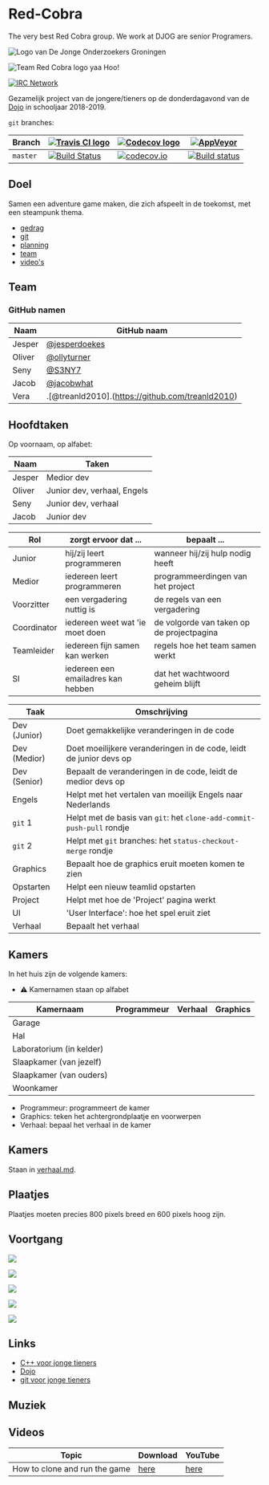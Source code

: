 # Red-Cobra

The very best Red Cobra group. We work at DJOG are senior Programers.

![Logo van De Jonge Onderzoekers Groningen](plaatjes/djog.png)

![Team Red Cobra logo yaa Hoo!](plaatjes/red_cobra.png)

[![IRC Network](https://img.shields.io/badge/irc-%23Red-Cobra-blue.svg "IRC Freenode")](https://webchat.freenode.net/?channels=Red-Cobra)

Gezamelijk project van de jongere/tieners 
op de donderdagavond van de [Dojo](https://github.com/richelbilderbeek/Dojo) in schooljaar 2018-2019.

`git` branches:

Branch|[![Travis CI logo](plaatjes/travis.png)](https://travis-ci.org)|[![Codecov logo](plaatjes/codecov.png)](https://www.codecov.io)|[![AppVeyor](plaatjes/appveyor.png)](https://www.appveyor.com/)
---|---|---|---
`master`|[![Build Status](https://travis-ci.org/richelbilderbeek/Red-Cobra.svg?branch=master)](https://travis-ci.org/richelbilderbeek/Red-Cobra/branches) | [![codecov.io](https://codecov.io/github/richelbilderbeek/Red-Cobra/coverage.svg?branch=master)](https://codecov.io/github/richelbilderbeek/Red-Cobra?branch=master)|[![Build status](https://ci.appveyor.com/api/projects/status/kmy0bqe0kcmwfjjx/branch/master?svg=true)](https://ci.appveyor.com/project/richelbilderbeek/djog-nanos-2018/branch/master)

## Doel

Samen een adventure game maken, die zich afspeelt in de toekomst, met
een steampunk thema.

  * [gedrag](doc/gedrag.md)
  * [git](doc/git.md)
  * [planning](doc/planning.md)
  * [team](team/README.md)
  * [video's](doc/videos.md)

## Team

### GitHub namen

Naam   |GitHub naam
-------|------------------
Jesper |[@jesperdoekes](https://github.com/jesperdoekes)
Oliver |[@ollyturner](https://github.com/ollyturner)
Seny   |[@S3NY7](https://github.com/S3NY7)
Jacob|[@jacobwhat](https://github.com/jacobwhat)
Vera|.[@treanld2010].(https://github.com/treanld2010)

## Hoofdtaken

Op voornaam, op alfabet:

Naam   |Taken
-------|----------------------------
Jesper |Medior dev
Oliver |Junior dev, verhaal, Engels
Seny   |Junior dev, verhaal
Jacob  |Junior dev

Rol         | zorgt ervoor dat ...               | bepaalt ...
------------|------------------------------------|------------------------------------------
Junior      | hij/zij leert programmeren         | wanneer hij/zij hulp nodig heeft
Medior      | iedereen leert programmeren        | programmeerdingen van het project
Voorzitter  | een vergadering nuttig is          | de regels van een vergadering
Coordinator | iedereen weet wat 'ie moet doen    | de volgorde van taken op de projectpagina
Teamleider  | iedereen fijn samen kan werken     | regels hoe het team samen werkt
SI          | iedereen een emailadres kan hebben | dat het wachtwoord geheim blijft

Taak|Omschrijving
---|---
Dev (Junior)|Doet gemakkelijke veranderingen in de code
Dev (Medior)|Doet moeilijkere veranderingen in de code, leidt de junior devs op
Dev (Senior)|Bepaalt de veranderingen in de code, leidt de medior devs op
Engels|Helpt met het vertalen van moeilijk Engels naar Nederlands
`git` 1|Helpt met de basis van `git`: het `clone-add-commit-push-pull` rondje
`git` 2|Helpt met `git` branches: het `status-checkout-merge` rondje
Graphics|Bepaalt hoe de graphics eruit moeten komen te zien
Opstarten|Helpt een nieuw teamlid opstarten
Project|Helpt met hoe de 'Project' pagina werkt
UI|'User Interface': hoe het spel eruit ziet
Verhaal|Bepaalt het verhaal

## Kamers

In het huis zijn de volgende kamers:

 * :warning: Kamernamen staan op alfabet

Kamernaam               |Programmeur | Verhaal |Graphics
------------------------|----------- |---------|-------------
Garage                  |            |         | 
Hal                     |            |         | 
Laboratorium (in kelder)|            |         | 
Slaapkamer (van jezelf) |            |         | 
Slaapkamer (van ouders) |            |         | 
Woonkamer               |            |         |         


 * Programmeur: programmeert de kamer
 * Graphics: teken het achtergrondplaatje en voorwerpen
 * Verhaal: bepaal het verhaal in de kamer

## Kamers

Staan in [verhaal.md](verhaal.md).

## Plaatjes

Plaatjes moeten precies 800 pixels breed en 600 pixels hoog zijn.

## Voortgang

![](plaatjes/20190606.png)

![](plaatjes/20190322.png)

![](plaatjes/20190222.png)

![](plaatjes/20190221.png)

![](plaatjes/20190212.png)

## Links

 * [C++ voor jonge tieners](https://github.com/richelbilderbeek/cpp_voor_jonge_tieners)
 * [Dojo](https://github.com/richelbilderbeek/Dojo)
 * [git voor jonge tieners](https://github.com/richelbilderbeek/git_voor_jonge_tieners)

## Muziek

## Videos

Topic                         | Download                                                  | YouTube
------------------------------|-----------------------------------------------------------|-----------------------------------
How to clone and run the game | [here](http://richelbilderbeek.nl/red_cobra_20191003.mkv) | [here](https://youtu.be/DFf1yFmI9LQ)
